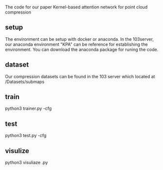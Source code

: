 The code for our paper Kernel-based attention network for point cloud compression
## setup
The environment can be setup with docker or anaconda.
In the 103server, our anaconda environment "KPA" can be reference for establishing the environment. You can download the anaconda package for runing the code.
## dataset
Our compression datasets can be found in the 103 server which located at /Datasets/submaps 
## train 
python3 trainer.py -cfg <path-to-your-config>
## test 
python3 test.py -cfg <path-to-your-config>
## visulize 
python3 visuliaze .py
